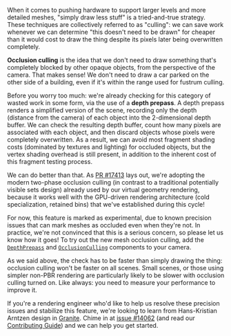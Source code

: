 When it comes to pushing hardware to support larger levels and more detailed meshes, "simply draw less stuff" is a tried-and-true strategy.
These techniques are collectively referred to as "culling": we can save work whenever we can determine "this doesn't need to be drawn" for cheaper than it would cost to draw the thing despite its pixels later being overwritten completely.

**Occlusion culling** is the idea that we don't need to draw something that's completely blocked by other opaque objects,
from the perspective of the camera.
That makes sense! We don't need to draw a car parked on the other side of a building, even if it's within the range used for fustrum culling.

Before you worry too much: we're already checking for this category of wasted work in some form, via the use of a **depth prepass**.
A depth prepass renders a simplified version of the scene, recording only the depth (distance from the camera) of each object into the 2-dimensional depth buffer.
We can check the resulting depth buffer, count how many pixels are associated with each object, and then discard objects whose pixels were completely overwritten.
As a result, we can avoid most fragment shading costs (dominated by textures and lighting) for occluded objects, but the vertex shading overhead is still present, in addition to the inherent cost of this fragment testing process.

We can do better than that.
As [PR #17413] lays out, we're adopting the modern two-phase occlusion culling (in contrast to a traditional potentially visible sets design) already used by our virtual geometry rendering, because it works well with the GPU-driven rendering architecture (cold specialization, retained bins) that we've established during this cycle!

For now, this feature is marked as experimental, due to known precision issues that can mark meshes as occluded even when they're not.
In practice, we're not convinced that this is a serious concern, so please let us know how it goes!
To try out the new mesh occlusion culling, add the [`DepthPrepass`] and [`OcclusionCulling`] components to your camera.

As we said above, the check has to be faster than simply drawing the thing: occlusion culling won't be faster on all scenes.
Small scenes, or those using simpler non-PBR rendering are particularly likely to be slower with occlusion culling turned on.
Like always: you need to measure your performance to improve it.

If you're a rendering engineer who'd like to help us resolve these precision issues and stabilize this feature, we're looking to learn from Hans-Kristian Arntzen design in [Granite].
Chime in at [issue #14062] (and read our [Contributing Guide]) and we can help you get started.

[PR #17413]: https://github.com/bevyengine/bevy/pull/17413
[`DepthPrepass`]: https://dev-docs.bevyengine.org/bevy/core_pipeline/prepass/struct.DepthPrepass.html
[`OcclusionCulling`]: https://dev-docs.bevyengine.org/bevy/render/experimental/occlusion_culling/struct.OcclusionCulling.html
[issue #14062]: https://github.com/bevyengine/bevy/issues/14062
[Granite]: https://github.com/Themaister/Granite
[Contributing Guide]: https://bevyengine.org/learn/contribute/introduction/
